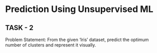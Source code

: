 # Prediction Using Unsupervised ML

## TASK - 2

Problem Statement: From the given ‘Iris’ dataset, predict the optimum number of clusters and represent it visually.
